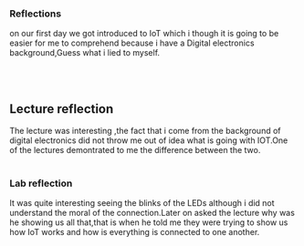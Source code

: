 ### Reflections
on our first day we got introduced to IoT which i though it is going to be easier for me to comprehend because i have a Digital electronics background,Guess what i lied to myself.

<br><br>

## Lecture reflection
The lecture was interesting ,the fact that i come from the background of digital electronics did not throw me out of idea what is going with IOT.One of the lectures demontrated to me the difference between the two. 
<br><br>

### Lab reflection
It was quite interesting seeing the blinks of the LEDs although i did not understand the moral of the connection.Later on asked the lecture why was he showing us all that,that is when he told me they were trying to show us how IoT works and how is everything is connected to one another.

<br><br>